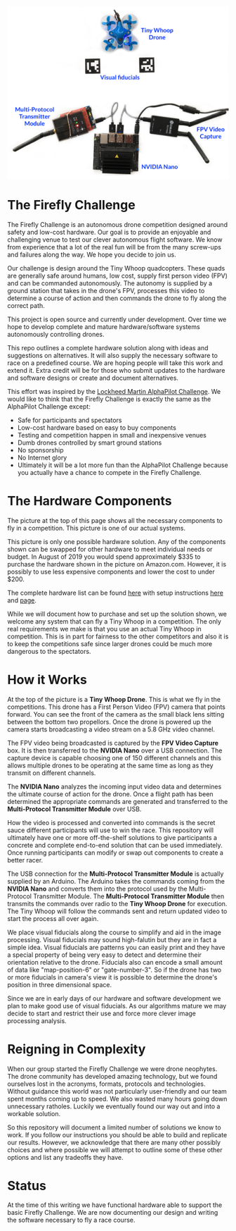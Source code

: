 ![FireFly Big Picture](docs/BigPicture.png "FireFly Big Picture")

# The Firefly Challenge

The Firefly Challenge is an autonomous drone competition designed
around safety and low-cost hardware. Our goal is to provide an
enjoyable and challenging venue to test our clever autonomous flight
software. We know from experience that a lot of the real fun will be
from the many screw-ups and failures along the way. We hope you decide
to join us.

Our challenge is design around the Tiny Whoop quadcopters. These quads
are generally safe around humans, low cost, supply first person video
(FPV) and can be commanded autonomously. The autonomy is supplied by a
ground station that takes in the drone's FPV, processes this video to
determine a course of action and then commands the drone to fly along
the correct path.

This project is open source and currently under development. Over time
we hope to develop complete and mature hardware/software systems
autonomously controlling drones.

This repo outlines a complete hardware solution along with ideas and
suggestions on alternatives. It will also supply the necessary
software to race on a predefined course. We are hoping people will
take this work and extend it. Extra credit will be for those who
submit updates to the hardware and software designs or create and
document alternatives.

This effort was inspired by the
[Lockheed Martin AlphaPilot Challenge](https://www.lockheedmartin.com/en-us/news/events/ai-innovation-challenge.html).
We would like to think that the Firefly Challenge is exactly the same
as the AlphaPilot Challenge except:

* Safe for participants and spectators
* Low-cost hardware based on easy to buy components
* Testing and competition happen in small and inexpensive venues
* Dumb drones controlled by smart ground stations
* No sponsorship
* No Internet glory
* Ultimately it will be a lot more fun than the AlphaPilot Challenge
  because you actually have a chance to compete in the Firefly
  Challenge.


# The Hardware Components

The picture at the top of this page shows all the necessary components
to fly in a competition. This picture is one of our actual systems.

This picture is only one possible hardware solution. Any of the
components shown can be swapped for other hardware to meet individual
needs or budget. In August of 2019 you would spend approximately $335
to purchase the hardware shown in the picture on Amazon.com. However,
it is possibly to use less expensive components and lower the cost to
under $200.

The complete hardware list can be found [here](docs/Hardware.md) with
setup instructions [here](docs/NanoSetup.md) and
[page](docs/Transmitter.md).

While we will document how to purchase and set up the solution shown,
we welcome any system that can fly a Tiny Whoop in a competition. The
only real requirements we make is that you use an actual Tiny Whoop in
competition. This is in part for fairness to the other competitors and
also it is to keep the competitions safe since larger drones could be
much more dangerous to the spectators.


# How it Works

At the top of the picture is a **Tiny Whoop Drone**. This is what we
fly in the competitions. This drone has a First Person Video (FPV)
camera that points forward. You can see the front of the camera as the
small black lens sitting between the bottom two propellors. Once the
drone is powered up the camera starts broadcasting a video stream on a
5.8 GHz video channel.

The FPV video being broadcasted is captured by the **FPV Video
Capture** box. It is then transferred to the **NVIDIA Nano** over a
USB connection. The capture device is capable choosing one of 150
different channels and this allows multiple drones to be operating at
the same time as long as they transmit on different channels.

The **NVIDIA Nano** analyzes the incoming input video data and
determines the ultimate course of action for the drone. Once a flight
path has been determined the appropriate commands are generated and
transferred to the **Multi-Protocol Transmitter Module** over USB.

How the video is processed and converted into commands is the secret
sauce different participants will use to win the race. This repository
will ultimately have one or more off-the-shelf solutions to give
participants a concrete and complete end-to-end solution that can be
used immediately. Once running participants can modify or swap out
components to create a better racer.

The USB connection for the **Multi-Protocol Transmitter Module** is
actually supplied by an Arduino. The Arduino takes the commands coming
from the **NVIDIA Nano** and converts them into the protocol used by
the Multi-Protocol Transmitter Module. The **Multi-Protocol
Transmitter Module** then transmits the commands over radio to the
**Tiny Whoop Drone** for execution. The Tiny Whoop will follow the
commands sent and return updated video to start the process all over
again.

We place visual fiducials along the course to simplify and aid in the
image processing. Visual fiducials may sound high-falutin but they are
in fact a simple idea. Visual fiducials are patterns you can easily
print and they have a special property of being very easy to detect
and determine their orientation relative to the drone. Fiducials also
can encode a small amount of data like "map-position-6" or
"gate-number-3". So if the drone has two or more fiducials in camera's
view it is possible to determine the drone's position in three
dimensional space.

Since we are in early days of our hardware and software development we
plan to make good use of visual fiducials. As our algorithms mature we
may decide to start and restrict their use and force more clever image
processing analysis.


# Reigning in Complexity

When our group started the Firefly Challenge we were drone neophytes.
The drone community has developed amazing technology, but we found
ourselves lost in the acronyms, formats, protocols and technologies.
Without guidance this world was not particularly user-friendly and our
team spent months coming up to speed. We also wasted many hours going
down unnecessary ratholes.  Luckily we eventually found our way out
and into a workable solution.

So this repository will document a limited number of solutions we know
to work. If you follow our instructions you should be able to build
and replicate our results. However, we acknowledge that there are many
other possibly choices and where possible we will attempt to outline
some of these other options and list any tradeoffs they have.

# Status

At the time of this writing we have functional hardware able to
support the basic Firefly Challenge. We are now documenting our design
and writing the software necessary to fly a race course.
